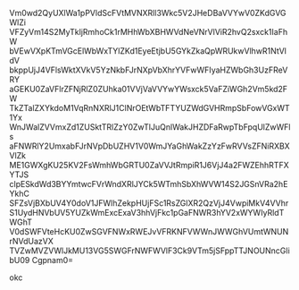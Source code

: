 Vm0wd2QyUXlWa1pPVldScFVtMVNXRll3Wkc5V2JHeDBaVVYwV0ZKdGVGWlZi
VFZyVm14S2MyTkljRmhoCk1rMHhWbXBHWVdNeVNrVlViR2hvQ2sxck1IaFhW
bVEwVXpKTmVGcElWbWxTYlZKd1EyeEtjbU5GYkZkaQpWRUkwVlhwR1NtVldV
bkppUjJ4VFlsWktXVkV5YzNkbFJrNXpVbXhrYVFwWFIyaHZWbGh3UzFReVRY
aGEKU0ZaVFlrZFNjRlZ0ZUhka01VVjVaVVYwYWsxck5VaFZiWGh2Vm5kd2FW
TkZTalZXYkdoM1VqRnNXRlJ1ClNrOEtWbTFTYUZWdGVHRmpSbFowVGxWT1Yx
WnJWalZVVmxZd1ZUSktTRlZzY0ZwTlJuQnlWakJHZDFaRwpTbFpqUlZwWFls
aFNWRlY2UmxabFJrNVpDbUZHV1V0WmJYaGhWakZzYzFwRVVsZFNiRXBXVlZk
ME1GWXgKU25KV2FsWmhWbGRTU0ZaVVJtRmpiR1J6VjJ4a2FWZEhhRTFXYTJS
clpESkdWd3BYYmtwcFVrWndXRlJYCk5WTmhSbXhWVW14S2JGSnVRa2hEYkhC
SFZsVjBXbUV4Y0doV1JFWlhZekpHUjFSc1RsZGlXR2QzVjJ4VwpiMkV4VVhr
S1UydHNVbUV5YUZkWmExcExaV3hhVjFkc1pGaFNWR3hYV2xWYWIyRldTWGhT
V0dSWFVteHcKU0ZwSGVFNWxRWEJvVFRKNFVWWnJWWGhVUmtWNUNrNVdUazVX
TVZwMVZVWlJkMU13VG5SWGFrNWFWVlF3Ck9VTm5jSFppTTJNOUNncGlibU09
Cgpnam0=

okc
